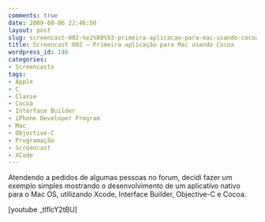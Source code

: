 ```yaml
---
comments: true
date: 2009-08-06 22:46:50
layout: post
slug: screencast-002-%e2%80%93-primeira-aplicacao-para-mac-usando-cocoa
title: Screencast 002 – Primeira aplicação para Mac usando Cocoa
wordpress_id: 146
categories:
- Screencasts
tags:
- Apple
- C
- Classe
- Cocoa
- Interface Builder
- iPhone Developer Program
- Mac
- Objective-C
- Programação
- Screencast
- XCode
---
```


Atendendo a pedidos de algumas pessoas no forum, decidi fazer um exemplo simples mostrando o desenvolvimento de um aplicativo nativo para o Mac OS, utilizando Xcode, Interface Builder, Objective-C e Cocoa.



[youtube _tlflcY2tBU]
